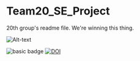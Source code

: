 # Team20_SE_Project


20th group's readme file. We're winning this thing.

![Alt-text](https://github.com/shakthinandana/Team20_SE_Project/blob/main/We%20win.gif)



![basic badge](https://github.com/shakthinandana/Team20_SE_Project/actions/workflows/unit-test.yml/badge.svg)
<a href="https://zenodo.org/badge/latestdoi/401511933"><img src="https://zenodo.org/badge/401511933.svg" alt="DOI"></a>
